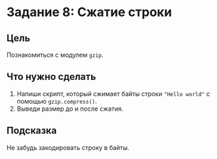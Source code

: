 # Задание 8: Сжатие строки

## Цель
Познакомиться с модулем `gzip`.

## Что нужно сделать
1. Напиши скрипт, который сжимает байты строки `"Hello world"` с помощью `gzip.compress()`.
2. Выведи размер до и после сжатия.

## Подсказка
Не забудь закодировать строку в байты.


